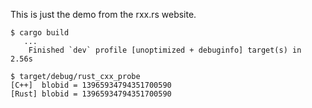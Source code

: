 This is just the demo from the rxx.rs website.

```
$ cargo build
   ...
    Finished `dev` profile [unoptimized + debuginfo] target(s) in 2.56s

$ target/debug/rust_cxx_probe
[C++]  blobid = 13965934794351700590
[Rust] blobid = 13965934794351700590
```
